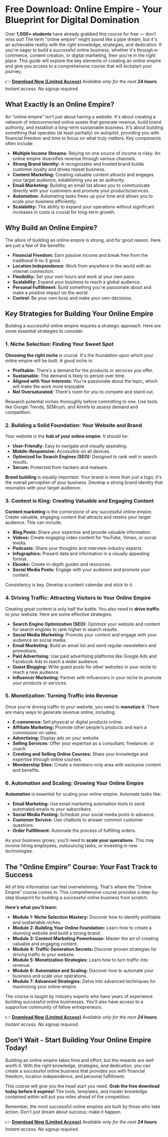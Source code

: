 # Free Download: Online Empire - Your Blueprint for Digital Domination

Over **1,000+ students** have already grabbed this course for free — don’t miss out! The term "online empire" might sound like a pipe dream, but it's an achievable reality with the right knowledge, strategies, and dedication. If you're eager to build a successful online business, whether it's through e-commerce, content creation, or digital marketing, then you're in the right place. This guide will explore the key elements of creating an online empire and give you access to a comprehensive course that will kickstart your journey.

👉 [**Download Now (Limited Access)**](https://udemywork.com/online-empire)
_Available only for the next **24 hours**. Instant access. No signup required._

## What Exactly Is an Online Empire?

An "online empire" isn't just about having a website. It's about creating a network of interconnected online assets that generate revenue, build brand authority, and establish a long-term sustainable business. It's about building something that operates (at least partially) on autopilot, providing you with financial freedom and time to focus on what truly matters. Key components often include:

*   **Multiple Income Streams:** Relying on one source of income is risky. An online empire diversifies revenue through various channels.
*   **Strong Brand Identity:** A recognizable and trusted brand builds customer loyalty and drives repeat business.
*   **Content Marketing:** Creating valuable content attracts and engages your target audience, establishing you as an authority.
*   **Email Marketing:** Building an email list allows you to communicate directly with your customers and promote your products/services.
*   **Automation:** Automating tasks frees up your time and allows you to scale your business efficiently.
*   **Scalability:** The ability to expand your operations without significant increases in costs is crucial for long-term growth.

## Why Build an Online Empire?

The allure of building an online empire is strong, and for good reason. Here are just a few of the benefits:

*   **Financial Freedom:** Earn passive income and break free from the traditional 9-to-5 grind.
*   **Location Independence:** Work from anywhere in the world with an internet connection.
*   **Flexibility:** Set your own hours and work at your own pace.
*   **Scalability:** Expand your business to reach a global audience.
*   **Personal Fulfillment:** Build something you're passionate about and make a positive impact on the world.
*   **Control:** Be your own boss and make your own decisions.

## Key Strategies for Building Your Online Empire

Building a successful online empire requires a strategic approach. Here are some essential strategies to consider:

### 1. Niche Selection: Finding Your Sweet Spot

**Choosing the right niche** is crucial. It's the foundation upon which your entire empire will be built. A good niche is:

*   **Profitable:** There's a demand for the products or services you offer.
*   **Sustainable:** The demand is likely to persist over time.
*   **Aligned with Your Interests:** You're passionate about the topic, which will make the work more enjoyable.
*   **Not Oversaturated:** There's room for you to compete and stand out.

Research potential niches thoroughly before committing to one. Use tools like Google Trends, SEMrush, and Ahrefs to assess demand and competition.

### 2. Building a Solid Foundation: Your Website and Brand

Your website is the **hub of your online empire**. It should be:

*   **User-Friendly:** Easy to navigate and visually appealing.
*   **Mobile-Responsive:** Accessible on all devices.
*   **Optimized for Search Engines (SEO):** Designed to rank well in search results.
*   **Secure:** Protected from hackers and malware.

**Brand building** is equally important. Your brand is more than just a logo; it's the overall perception of your business. Develop a strong brand identity that resonates with your target audience.

### 3. Content is King: Creating Valuable and Engaging Content

**Content marketing** is the cornerstone of any successful online empire. Create valuable, engaging content that attracts and retains your target audience. This can include:

*   **Blog Posts:** Share your expertise and provide valuable information.
*   **Videos:** Create engaging video content for YouTube, Vimeo, or social media.
*   **Podcasts:** Share your thoughts and interview industry experts.
*   **Infographics:** Present data and information in a visually appealing format.
*   **Ebooks:** Create in-depth guides and resources.
*   **Social Media Posts:** Engage with your audience and promote your content.

Consistency is key. Develop a content calendar and stick to it.

### 4. Driving Traffic: Attracting Visitors to Your Online Empire

Creating great content is only half the battle. You also need to **drive traffic** to your website. Here are some effective strategies:

*   **Search Engine Optimization (SEO):** Optimize your website and content for search engines to rank higher in search results.
*   **Social Media Marketing:** Promote your content and engage with your audience on social media.
*   **Email Marketing:** Build an email list and send regular newsletters and promotions.
*   **Paid Advertising:** Use paid advertising platforms like Google Ads and Facebook Ads to reach a wider audience.
*   **Guest Blogging:** Write guest posts for other websites in your niche to reach a new audience.
*   **Influencer Marketing:** Partner with influencers in your niche to promote your products or services.

### 5. Monetization: Turning Traffic into Revenue

Once you're driving traffic to your website, you need to **monetize it**. There are many ways to generate revenue online, including:

*   **E-commerce:** Sell physical or digital products online.
*   **Affiliate Marketing:** Promote other people's products and earn a commission on sales.
*   **Advertising:** Display ads on your website.
*   **Selling Services:** Offer your expertise as a consultant, freelancer, or coach.
*   **Creating and Selling Online Courses:** Share your knowledge and expertise through online courses.
*   **Membership Sites:** Create a members-only area with exclusive content and benefits.

### 6. Automation and Scaling: Growing Your Online Empire

**Automation** is essential for scaling your online empire. Automate tasks like:

*   **Email Marketing:** Use email marketing automation tools to send automated emails to your subscribers.
*   **Social Media Posting:** Schedule your social media posts in advance.
*   **Customer Service:** Use chatbots to answer common customer questions.
*   **Order Fulfillment:** Automate the process of fulfilling orders.

As your business grows, you'll need to **scale your operations**. This may involve hiring employees, outsourcing tasks, or investing in new technologies.

## The "Online Empire" Course: Your Fast Track to Success

All of this information can feel overwhelming. That's where the "Online Empire" course comes in. This comprehensive course provides a step-by-step blueprint for building a successful online business from scratch.

**Here's what you'll learn:**

*   **Module 1: Niche Selection Mastery:** Discover how to identify profitable and sustainable niches.
*   **Module 2: Building Your Online Foundation:** Learn how to create a stunning website and build a strong brand.
*   **Module 3: Content Marketing Powerhouse:** Master the art of creating valuable and engaging content.
*   **Module 4: Traffic Generation Secrets:** Discover proven strategies for driving traffic to your website.
*   **Module 5: Monetization Strategies:** Learn how to turn traffic into revenue.
*   **Module 6: Automation and Scaling:** Discover how to automate your business and scale your operations.
*   **Module 7: Advanced Strategies:** Delve into advanced techniques for maximizing your online empire.

The course is taught by industry experts who have years of experience building successful online businesses. You'll also have access to a supportive community of fellow entrepreneurs.

👉 [**Download Now (Limited Access)**](https://udemywork.com/online-empire)
_Available only for the next **24 hours**. Instant access. No signup required._

## Don't Wait - Start Building Your Online Empire Today!

Building an online empire takes time and effort, but the rewards are well worth it. With the right knowledge, strategies, and dedication, you can create a successful online business that provides you with financial freedom, location independence, and personal fulfillment.

This course will give you the head start you need. **Grab the free download today before it expires!** The tools, templates, and insider knowledge contained within will put you miles ahead of the competition.

Remember, the most successful online empires are built by those who take action. Don't just dream about success; make it happen.

👉 [**Download Now (Limited Access)**](https://udemywork.com/online-empire)
_Available only for the next **24 hours**. Instant access. No signup required._
